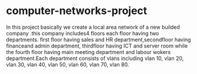 # computer-networks-project
In this project basically we create a local area network of a new builded company .this company 
includes4 floors each floor having two departments. first floor having sales and HR 
department,secondfloor having financeand admin department, thirdfloor having ICT and server room 
while the fourth floor having main meeting department and labour wokers department.Each 
department consists of vlans including vlan 10, vlan 20, vlan 30, vlan 40, vlan 50, vlan 60, vlan 70, vlan 
80.
